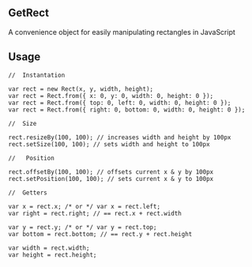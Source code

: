 **GetRect**
-------
A convenience object for easily manipulating rectangles in JavaScript

Usage
----------

    //	Instantation
    
    var rect = new Rect(x, y, width, height);
    var rect = Rect.from({ x: 0, y: 0, width: 0, height: 0 });
    var rect = Rect.from({ top: 0, left: 0, width: 0, height: 0 });
    var rect = Rect.from({ right: 0, bottom: 0, width: 0, height: 0 });
    
    //	Size
    
    rect.resizeBy(100, 100); // increases width and height by 100px
    rect.setSize(100, 100); // sets width and height to 100px
    
    //	 Position
    
    rect.offsetBy(100, 100); // offsets current x & y by 100px
    rect.setPosition(100, 100); // sets current x & y to 100px
    
    //	Getters
    
    var x = rect.x; /* or */ var x = rect.left;
    var right = rect.right; // == rect.x + rect.width
    
    var y = rect.y; /* or */ var y = rect.top;
    var bottom = rect.bottom; // == rect.y + rect.height
    
    var width = rect.width;
    var height = rect.height;
